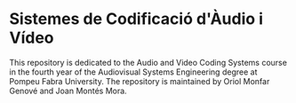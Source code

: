 # Sistemes de Codificació d'Àudio i Vídeo
This repository is dedicated to the Audio and Video Coding Systems course in the fourth year of the Audiovisual Systems Engineering degree at Pompeu Fabra University.
The repository is maintained by Oriol Monfar Genové and Joan Montés Mora.
